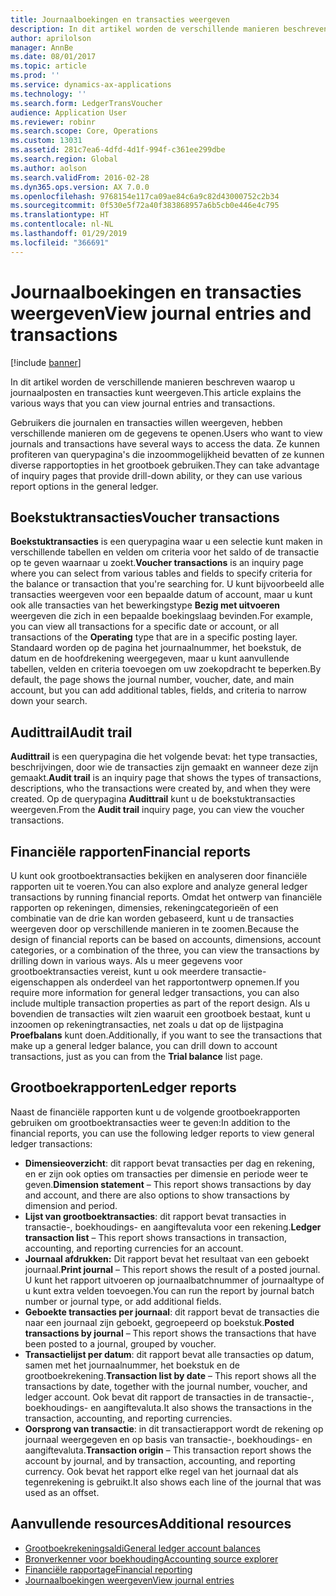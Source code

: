 ```yaml
---
title: Journaalboekingen en transacties weergeven
description: In dit artikel worden de verschillende manieren beschreven waarop u journaalposten en transacties kunt weergeven.
author: aprilolson
manager: AnnBe
ms.date: 08/01/2017
ms.topic: article
ms.prod: ''
ms.service: dynamics-ax-applications
ms.technology: ''
ms.search.form: LedgerTransVoucher
audience: Application User
ms.reviewer: robinr
ms.search.scope: Core, Operations
ms.custom: 13031
ms.assetid: 281c7ea6-4dfd-4d1f-994f-c361ee299dbe
ms.search.region: Global
ms.author: aolson
ms.search.validFrom: 2016-02-28
ms.dyn365.ops.version: AX 7.0.0
ms.openlocfilehash: 9768154e117ca09ae84c6a9c82d43000752c2b34
ms.sourcegitcommit: 0f530e5f72a40f383868957a6b5cb0e446e4c795
ms.translationtype: HT
ms.contentlocale: nl-NL
ms.lasthandoff: 01/29/2019
ms.locfileid: "366691"
---
```

# <a name="view-journal-entries-and-transactions"></a><span data-ttu-id="d8896-103">Journaalboekingen en transacties weergeven</span><span class="sxs-lookup"><span data-stu-id="d8896-103">View journal entries and transactions</span></span>

[!include [banner](../includes/banner.md)]

<span data-ttu-id="d8896-104">In dit artikel worden de verschillende manieren beschreven waarop u journaalposten en transacties kunt weergeven.</span><span class="sxs-lookup"><span data-stu-id="d8896-104">This article explains the various ways that you can view journal entries and transactions.</span></span> 

<span data-ttu-id="d8896-105">Gebruikers die journalen en transacties willen weergeven, hebben verschillende manieren om de gegevens te openen.</span><span class="sxs-lookup"><span data-stu-id="d8896-105">Users who want to view journals and transactions have several ways to access the data.</span></span> <span data-ttu-id="d8896-106">Ze kunnen profiteren van querypagina's die inzoommogelijkheid bevatten of ze kunnen diverse rapportopties in het grootboek gebruiken.</span><span class="sxs-lookup"><span data-stu-id="d8896-106">They can take advantage of inquiry pages that provide drill-down ability, or they can use various report options in the general ledger.</span></span>

## <a name="voucher-transactions"></a><span data-ttu-id="d8896-107">Boekstuktransacties</span><span class="sxs-lookup"><span data-stu-id="d8896-107">Voucher transactions</span></span>
<span data-ttu-id="d8896-108">**Boekstuktransacties** is een querypagina waar u een selectie kunt maken in verschillende tabellen en velden om criteria voor het saldo of de transactie op te geven waarnaar u zoekt.</span><span class="sxs-lookup"><span data-stu-id="d8896-108">**Voucher transactions** is an inquiry page where you can select from various tables and fields to specify criteria for the balance or transaction that you're searching for.</span></span> <span data-ttu-id="d8896-109">U kunt bijvoorbeeld alle transacties weergeven voor een bepaalde datum of account, maar u kunt ook alle transacties van het bewerkingstype **Bezig met uitvoeren** weergeven die zich in een bepaalde boekingslaag bevinden.</span><span class="sxs-lookup"><span data-stu-id="d8896-109">For example, you can view all transactions for a specific date or account, or all transactions of the **Operating** type that are in a specific posting layer.</span></span> <span data-ttu-id="d8896-110">Standaard worden op de pagina het journaalnummer, het boekstuk, de datum en de hoofdrekening weergegeven, maar u kunt aanvullende tabellen, velden en criteria toevoegen om uw zoekopdracht te beperken.</span><span class="sxs-lookup"><span data-stu-id="d8896-110">By default, the page shows the journal number, voucher, date, and main account, but you can add additional tables, fields, and criteria to narrow down your search.</span></span>

## <a name="audit-trail"></a><span data-ttu-id="d8896-111">Audittrail</span><span class="sxs-lookup"><span data-stu-id="d8896-111">Audit trail</span></span>
<span data-ttu-id="d8896-112">**Audittrail** is een querypagina die het volgende bevat: het type transacties, beschrijvingen, door wie de transacties zijn gemaakt en wanneer deze zijn gemaakt.</span><span class="sxs-lookup"><span data-stu-id="d8896-112">**Audit trail** is an inquiry page that shows the types of transactions, descriptions, who the transactions were created by, and when they were created.</span></span> <span data-ttu-id="d8896-113">Op de querypagina **Audittrail** kunt u de boekstuktransacties weergeven.</span><span class="sxs-lookup"><span data-stu-id="d8896-113">From the **Audit trail** inquiry page, you can view the voucher transactions.</span></span>

## <a name="financial-reports"></a><span data-ttu-id="d8896-114">Financiële rapporten</span><span class="sxs-lookup"><span data-stu-id="d8896-114">Financial reports</span></span>
<span data-ttu-id="d8896-115">U kunt ook grootboektransacties bekijken en analyseren door financiële rapporten uit te voeren.</span><span class="sxs-lookup"><span data-stu-id="d8896-115">You can also explore and analyze general ledger transactions by running financial reports.</span></span> <span data-ttu-id="d8896-116">Omdat het ontwerp van financiële rapporten op rekeningen, dimensies, rekeningcategorieën of een combinatie van de drie kan worden gebaseerd, kunt u de transacties weergeven door op verschillende manieren in te zoomen.</span><span class="sxs-lookup"><span data-stu-id="d8896-116">Because the design of financial reports can be based on accounts, dimensions, account categories, or a combination of the three, you can view the transactions by drilling down in various ways.</span></span> <span data-ttu-id="d8896-117">Als u meer gegevens voor grootboektransacties vereist, kunt u ook meerdere transactie-eigenschappen als onderdeel van het rapportontwerp opnemen.</span><span class="sxs-lookup"><span data-stu-id="d8896-117">If you require more information for general ledger transactions, you can also include multiple transaction properties as part of the report design.</span></span> <span data-ttu-id="d8896-118">Als u bovendien de transacties wilt zien waaruit een grootboek bestaat, kunt u inzoomen op rekeningtransacties, net zoals u dat op de lijstpagina **Proefbalans** kunt doen.</span><span class="sxs-lookup"><span data-stu-id="d8896-118">Additionally, if you want to see the transactions that make up a general ledger balance, you can drill down to account transactions, just as you can from the **Trial balance** list page.</span></span>

## <a name="ledger-reports"></a><span data-ttu-id="d8896-119">Grootboekrapporten</span><span class="sxs-lookup"><span data-stu-id="d8896-119">Ledger reports</span></span>
<span data-ttu-id="d8896-120">Naast de financiële rapporten kunt u de volgende grootboekrapporten gebruiken om grootboektransacties weer te geven:</span><span class="sxs-lookup"><span data-stu-id="d8896-120">In addition to the financial reports, you can use the following ledger reports to view general ledger transactions:</span></span>

-   <span data-ttu-id="d8896-121">**Dimensieoverzicht**: dit rapport bevat transacties per dag en rekening, en er zijn ook opties om transacties per dimensie en periode weer te geven.</span><span class="sxs-lookup"><span data-stu-id="d8896-121">**Dimension statement** – This report shows transactions by day and account, and there are also options to show transactions by dimension and period.</span></span>
-   <span data-ttu-id="d8896-122">**Lijst van grootboektransacties**: dit rapport bevat transacties in transactie-, boekhoudings- en aangiftevaluta voor een rekening.</span><span class="sxs-lookup"><span data-stu-id="d8896-122">**Ledger transaction list** – This report shows transactions in transaction, accounting, and reporting currencies for an account.</span></span>
-   <span data-ttu-id="d8896-123">**Journaal afdrukken:** Dit rapport bevat het resultaat van een geboekt journaal.</span><span class="sxs-lookup"><span data-stu-id="d8896-123">**Print journal** – This report shows the result of a posted journal.</span></span> <span data-ttu-id="d8896-124">U kunt het rapport uitvoeren op journaalbatchnummer of journaaltype of u kunt extra velden toevoegen.</span><span class="sxs-lookup"><span data-stu-id="d8896-124">You can run the report by journal batch number or journal type, or add additional fields.</span></span>
-   <span data-ttu-id="d8896-125">**Geboekte transacties per journaal**: dit rapport bevat de transacties die naar een journaal zijn geboekt, gegroepeerd op boekstuk.</span><span class="sxs-lookup"><span data-stu-id="d8896-125">**Posted transactions by journal** – This report shows the transactions that have been posted to a journal, grouped by voucher.</span></span>
-   <span data-ttu-id="d8896-126">**Transactielijst per datum**: dit rapport bevat alle transacties op datum, samen met het journaalnummer, het boekstuk en de grootboekrekening.</span><span class="sxs-lookup"><span data-stu-id="d8896-126">**Transaction list by date** – This report shows all the transactions by date, together with the journal number, voucher, and ledger account.</span></span> <span data-ttu-id="d8896-127">Ook bevat dit rapport de transacties in de transactie-, boekhoudings- en aangiftevaluta.</span><span class="sxs-lookup"><span data-stu-id="d8896-127">It also shows the transactions in the transaction, accounting, and reporting currencies.</span></span>
-   <span data-ttu-id="d8896-128">**Oorsprong van transactie**: in dit transactierapport wordt de rekening op journaal weergegeven en op basis van transactie-, boekhoudings- en aangiftevaluta.</span><span class="sxs-lookup"><span data-stu-id="d8896-128">**Transaction origin** – This transaction report shows the account by journal, and by transaction, accounting, and reporting currency.</span></span> <span data-ttu-id="d8896-129">Ook bevat het rapport elke regel van het journaal dat als tegenrekening is gebruikt.</span><span class="sxs-lookup"><span data-stu-id="d8896-129">It also shows each line of the journal that was used as an offset.</span></span>


## <a name="additional-resources"></a><span data-ttu-id="d8896-130">Aanvullende resources</span><span class="sxs-lookup"><span data-stu-id="d8896-130">Additional resources</span></span>
- [<span data-ttu-id="d8896-131">Grootboekrekeningsaldi</span><span class="sxs-lookup"><span data-stu-id="d8896-131">General ledger account balances</span></span>](general-ledger-account-balances.md) 
- [<span data-ttu-id="d8896-132">Bronverkenner voor boekhouding</span><span class="sxs-lookup"><span data-stu-id="d8896-132">Accounting source explorer</span></span>](../accounts-payable/accounting-source-explorer.md)
- [<span data-ttu-id="d8896-133">Financiële rapportage</span><span class="sxs-lookup"><span data-stu-id="d8896-133">Financial reporting</span></span>](financial-reporting-getting-started.md)
- [<span data-ttu-id="d8896-134">Journaalboekingen weergeven</span><span class="sxs-lookup"><span data-stu-id="d8896-134">View journal entries</span></span>](tasks/view-journal-entries-or-transactions.md)



